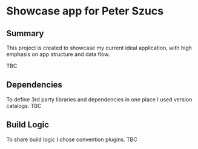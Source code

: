 # Showcase app for Peter Szucs
## Summary

This project is created to showcase my current ideal application, with high emphasis on app structure and data flow.

TBC

## Dependencies
To define 3rd party libraries and dependencies in one place I used version catalogs. TBC
## Build Logic
To share build logic I chose convention plugins. TBC 

